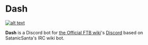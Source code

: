 # Dash
[![alt text](https://img.shields.io/badge/dependency-discord.py-lightgrey)](https://github.com/Rapptz/discord.py)


__Dash__ is a Discord bot for [the Official FTB wiki](ftb.gamepedia.com)'s [Discord](https://discord.gg/2Pq6Rft) based on SatanicSanta's IRC wiki bot.
